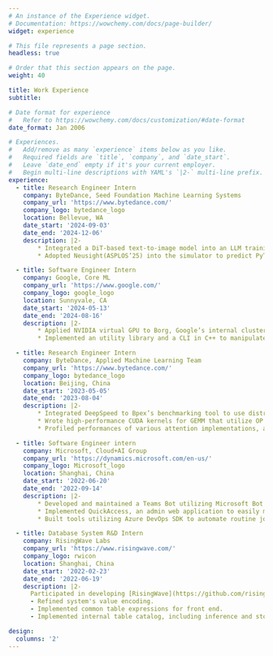 ```yaml
---
# An instance of the Experience widget.
# Documentation: https://wowchemy.com/docs/page-builder/
widget: experience

# This file represents a page section.
headless: true

# Order that this section appears on the page.
weight: 40

title: Work Experience
subtitle:

# Date format for experience
#   Refer to https://wowchemy.com/docs/customization/#date-format
date_format: Jan 2006

# Experiences.
#   Add/remove as many `experience` items below as you like.
#   Required fields are `title`, `company`, and `date_start`.
#   Leave `date_end` empty if it's your current employer.
#   Begin multi-line descriptions with YAML's `|2-` multi-line prefix.
experience:
  - title: Research Engineer Intern
    company: ByteDance, Seed Foundation Machine Learning Systems
    company_url: 'https://www.bytedance.com/'
    company_logo: bytedance_logo
    location: Bellevue, WA
    date_start: '2024-09-03'
    date_end: '2024-12-06'
    description: |2-
        * Integrated a DiT-based text-to-image model into an LLM training simulator, implemented FSDP (ZeRO3) simulation support, and evaluated the model performance under FSDP and various hardware backends.
        * Adopted Neusight(ASPLOS’25) into the simulator to predict PyTorch operators’ latencies on unseen hardware(e.g. B200), by using MLP trained on existing hardware data, to predict tile-level utilization, achieving a 5% e2e error.

  - title: Software Engineer Intern
    company: Google, Core ML
    company_url: 'https://www.google.com/'
    company_logo: google_logo
    location: Sunnyvale, CA
    date_start: '2024-05-13'
    date_end: '2024-08-16'
    description: |2-
        * Applied NVIDIA virtual GPU to Borg, Google’s internal cluster manager, to allow fractional GPU allocation and live-migration of vGPU-attached VMs, resolving dependencies between QEMU, Linux kernel(VFIO drivers), etc.
        * Implemented an utility library and a CLI in C++ to manipulate the lifecycle of vGPU devices and SR-IOV functions.

  - title: Research Engineer Intern
    company: ByteDance, Applied Machine Learning Team
    company_url: 'https://www.bytedance.com/'
    company_logo: bytedance_logo
    location: Beijing, China
    date_start: '2023-05-05'
    date_end: '2023-08-04'
    description: |2-
        * Integrated DeepSpeed to Bpex’s benchmarking tool to use distributed training and ZeRO to support larger models.
        * Wrote high-performance CUDA kernels for GEMM that utilize OP fusion, memory hierarchy and tensor cores.
        * Profiled performances of various attention implementations, analyzed in depth the differences between xFormers’s cutlass implementation and flash-attention(v1, v2), and delivered a comprehensive report in an internal presentation.

  - title: Software Engineer intern
    company: Microsoft, Cloud+AI Group
    company_url: 'https://dynamics.microsoft.com/en-us/'
    company_logo: Microsoft_logo
    location: Shanghai, China
    date_start: '2022-06-20'
    date_end: '2022-09-14'
    description: |2-
        * Developed and maintained a Teams Bot utilizing Microsoft Bot Framework and .NET core, which enables users to effortlessly query databases and request internal APIs using natural language.
        * Implemented QuickAccess, an admin web application to easily manipulate and search tax records using ASP.NET core MVC and Azure Cosmos DB.
        * Built tools utilizing Azure DevOps SDK to automate routine jobs including a daemon synchronizing data between task items and pull requests and a crawler maintaining data source for the Teams Bot, saving 10 working hours/month.

  - title: Database System R&D Intern
    company: RisingWave Labs
    company_url: 'https://www.risingwave.com/'
    company_logo: rwicon
    location: Shanghai, China
    date_start: '2022-02-23'
    date_end: '2022-06-19'
    description: |2-
      Participated in developing [RisingWave](https://github.com/risingwavelabs/risingwave), the next-generation cloud native streaming database.
      - Refined system's value encoding.
      - Implemented common table expressions for front end.
      - Implemented internal table catalog, including inference and storage.

design:
  columns: '2'
---
```

